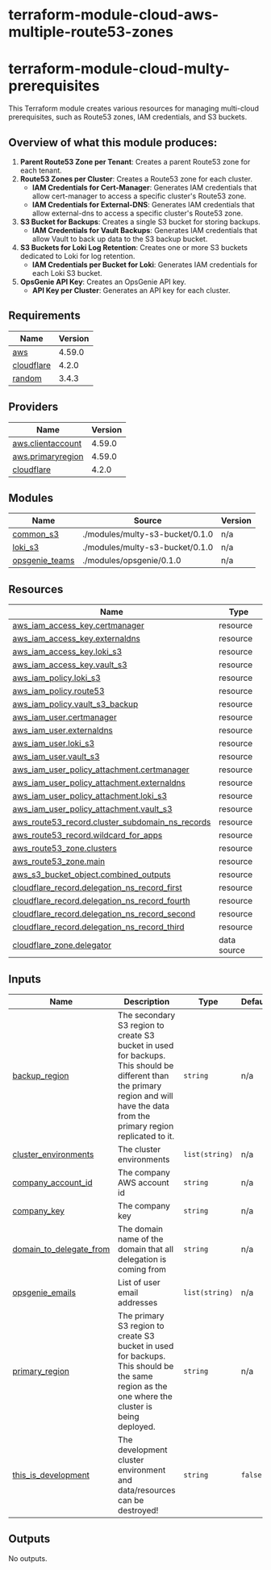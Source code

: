 # terraform-module-cloud-aws-multiple-route53-zones
<!-- BEGIN_TF_DOCS -->
# terraform-module-cloud-multy-prerequisites

This Terraform module creates various resources for managing multi-cloud prerequisites, such as Route53 zones, IAM credentials, and S3 buckets.

## Overview of what this module produces:

1. **Parent Route53 Zone per Tenant**: Creates a parent Route53 zone for each tenant.
2. **Route53 Zones per Cluster**: Creates a Route53 zone for each cluster.
    - **IAM Credentials for Cert-Manager**: Generates IAM credentials that allow cert-manager to access a specific cluster's Route53 zone.
    - **IAM Credentials for External-DNS**: Generates IAM credentials that allow external-dns to access a specific cluster's Route53 zone.
3. **S3 Bucket for Backups**: Creates a single S3 bucket for storing backups.
    - **IAM Credentials for Vault Backups**: Generates IAM credentials that allow Vault to back up data to the S3 backup bucket.
4. **S3 Buckets for Loki Log Retention**: Creates one or more S3 buckets dedicated to Loki for log retention.
    - **IAM Credentials per Bucket for Loki**: Generates IAM credentials for each Loki S3 bucket.
5. **OpsGenie API Key**: Creates an OpsGenie API key.
    - **API Key per Cluster**: Generates an API key for each cluster.

## Requirements

| Name | Version |
|------|---------|
| <a name="requirement_aws"></a> [aws](#requirement\_aws) | 4.59.0 |
| <a name="requirement_cloudflare"></a> [cloudflare](#requirement\_cloudflare) | 4.2.0 |
| <a name="requirement_random"></a> [random](#requirement\_random) | 3.4.3 |

## Providers

| Name | Version |
|------|---------|
| <a name="provider_aws.clientaccount"></a> [aws.clientaccount](#provider\_aws.clientaccount) | 4.59.0 |
| <a name="provider_aws.primaryregion"></a> [aws.primaryregion](#provider\_aws.primaryregion) | 4.59.0 |
| <a name="provider_cloudflare"></a> [cloudflare](#provider\_cloudflare) | 4.2.0 |

## Modules

| Name | Source | Version |
|------|--------|---------|
| <a name="module_common_s3"></a> [common\_s3](#module\_common\_s3) | ./modules/multy-s3-bucket/0.1.0 | n/a |
| <a name="module_loki_s3"></a> [loki\_s3](#module\_loki\_s3) | ./modules/multy-s3-bucket/0.1.0 | n/a |
| <a name="module_opsgenie_teams"></a> [opsgenie\_teams](#module\_opsgenie\_teams) | ./modules/opsgenie/0.1.0 | n/a |

## Resources

| Name | Type |
|------|------|
| [aws_iam_access_key.certmanager](https://registry.terraform.io/providers/hashicorp/aws/4.59.0/docs/resources/iam_access_key) | resource |
| [aws_iam_access_key.externaldns](https://registry.terraform.io/providers/hashicorp/aws/4.59.0/docs/resources/iam_access_key) | resource |
| [aws_iam_access_key.loki_s3](https://registry.terraform.io/providers/hashicorp/aws/4.59.0/docs/resources/iam_access_key) | resource |
| [aws_iam_access_key.vault_s3](https://registry.terraform.io/providers/hashicorp/aws/4.59.0/docs/resources/iam_access_key) | resource |
| [aws_iam_policy.loki_s3](https://registry.terraform.io/providers/hashicorp/aws/4.59.0/docs/resources/iam_policy) | resource |
| [aws_iam_policy.route53](https://registry.terraform.io/providers/hashicorp/aws/4.59.0/docs/resources/iam_policy) | resource |
| [aws_iam_policy.vault_s3_backup](https://registry.terraform.io/providers/hashicorp/aws/4.59.0/docs/resources/iam_policy) | resource |
| [aws_iam_user.certmanager](https://registry.terraform.io/providers/hashicorp/aws/4.59.0/docs/resources/iam_user) | resource |
| [aws_iam_user.externaldns](https://registry.terraform.io/providers/hashicorp/aws/4.59.0/docs/resources/iam_user) | resource |
| [aws_iam_user.loki_s3](https://registry.terraform.io/providers/hashicorp/aws/4.59.0/docs/resources/iam_user) | resource |
| [aws_iam_user.vault_s3](https://registry.terraform.io/providers/hashicorp/aws/4.59.0/docs/resources/iam_user) | resource |
| [aws_iam_user_policy_attachment.certmanager](https://registry.terraform.io/providers/hashicorp/aws/4.59.0/docs/resources/iam_user_policy_attachment) | resource |
| [aws_iam_user_policy_attachment.externaldns](https://registry.terraform.io/providers/hashicorp/aws/4.59.0/docs/resources/iam_user_policy_attachment) | resource |
| [aws_iam_user_policy_attachment.loki_s3](https://registry.terraform.io/providers/hashicorp/aws/4.59.0/docs/resources/iam_user_policy_attachment) | resource |
| [aws_iam_user_policy_attachment.vault_s3](https://registry.terraform.io/providers/hashicorp/aws/4.59.0/docs/resources/iam_user_policy_attachment) | resource |
| [aws_route53_record.cluster_subdomain_ns_records](https://registry.terraform.io/providers/hashicorp/aws/4.59.0/docs/resources/route53_record) | resource |
| [aws_route53_record.wildcard_for_apps](https://registry.terraform.io/providers/hashicorp/aws/4.59.0/docs/resources/route53_record) | resource |
| [aws_route53_zone.clusters](https://registry.terraform.io/providers/hashicorp/aws/4.59.0/docs/resources/route53_zone) | resource |
| [aws_route53_zone.main](https://registry.terraform.io/providers/hashicorp/aws/4.59.0/docs/resources/route53_zone) | resource |
| [aws_s3_bucket_object.combined_outputs](https://registry.terraform.io/providers/hashicorp/aws/4.59.0/docs/resources/s3_bucket_object) | resource |
| [cloudflare_record.delegation_ns_record_first](https://registry.terraform.io/providers/cloudflare/cloudflare/4.2.0/docs/resources/record) | resource |
| [cloudflare_record.delegation_ns_record_fourth](https://registry.terraform.io/providers/cloudflare/cloudflare/4.2.0/docs/resources/record) | resource |
| [cloudflare_record.delegation_ns_record_second](https://registry.terraform.io/providers/cloudflare/cloudflare/4.2.0/docs/resources/record) | resource |
| [cloudflare_record.delegation_ns_record_third](https://registry.terraform.io/providers/cloudflare/cloudflare/4.2.0/docs/resources/record) | resource |
| [cloudflare_zone.delegator](https://registry.terraform.io/providers/cloudflare/cloudflare/4.2.0/docs/data-sources/zone) | data source |

## Inputs

| Name | Description | Type | Default | Required |
|------|-------------|------|---------|:--------:|
| <a name="input_backup_region"></a> [backup\_region](#input\_backup\_region) | The secondary S3 region to create S3 bucket in used for backups. This should be different than the primary region and will have the data from the primary region replicated to it. | `string` | n/a | yes |
| <a name="input_cluster_environments"></a> [cluster\_environments](#input\_cluster\_environments) | The cluster environments | `list(string)` | n/a | yes |
| <a name="input_company_account_id"></a> [company\_account\_id](#input\_company\_account\_id) | The company AWS account id | `string` | n/a | yes |
| <a name="input_company_key"></a> [company\_key](#input\_company\_key) | The company key | `string` | n/a | yes |
| <a name="input_domain_to_delegate_from"></a> [domain\_to\_delegate\_from](#input\_domain\_to\_delegate\_from) | The domain name of the domain that all delegation is coming from | `string` | n/a | yes |
| <a name="input_opsgenie_emails"></a> [opsgenie\_emails](#input\_opsgenie\_emails) | List of user email addresses | `list(string)` | n/a | yes |
| <a name="input_primary_region"></a> [primary\_region](#input\_primary\_region) | The primary S3 region to create S3 bucket in used for backups. This should be the same region as the one where the cluster is being deployed. | `string` | n/a | yes |
| <a name="input_this_is_development"></a> [this\_is\_development](#input\_this\_is\_development) | The development cluster environment and data/resources can be destroyed! | `string` | `false` | no |

## Outputs

No outputs.
<!-- END_TF_DOCS -->